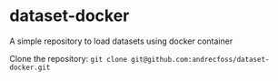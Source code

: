 # dataset-docker
A simple repository to load datasets using docker container

Clone the repository:
``git clone git@github.com:andrecfoss/dataset-docker.git``
